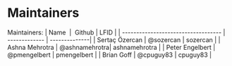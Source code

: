 # Maintainers

Maintainers:
| Name                                |  Github       | LFID          |
| ----------------------------------- | ------------- | --------------|
| Sertaç Özercan                      | @sozercan     | sozercan      |
| Ashna Mehrotra                      | @ashnamehrotra| ashnamehrotra |
| Peter Engelbert                     | @pmengelbert  | pmengelbert   |
| Brian Goff                          | @cpuguy83     | cpuguy83      |
